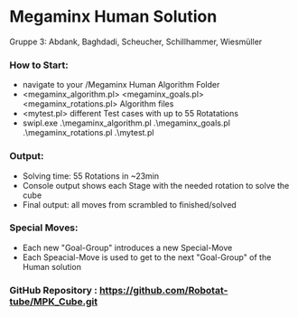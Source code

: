 # Megaminx Human Solution
Gruppe 3: Abdank, Baghdadi, Scheucher, Schillhammer, Wiesmüller


### How to Start: 
- navigate to your /Megaminx Human Algorithm Folder
- <megaminx_algorithm.pl> <megaminx_goals.pl> <megaminx_rotations.pl> Algorithm files
- <mytest.pl> different Test cases with up to 55 Rotatations 
- swipl.exe .\megaminx_algorithm.pl .\megaminx_goals.pl .\megaminx_rotations.pl .\mytest.pl

### Output: 
- Solving time: 55 Rotations in ~23min
- Console output shows each Stage with the needed rotation to solve the cube
- Final output: all moves from scrambled to finished/solved

### Special Moves: 
- Each new "Goal-Group" introduces a new Special-Move
- Each Speacial-Move is used to get to the next "Goal-Group" of the Human solution

### GitHub Repository : https://github.com/Robotat-tube/MPK_Cube.git